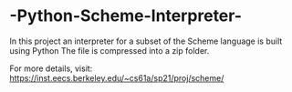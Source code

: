# -Python-Scheme-Interpreter-
In this project an interpreter for a subset of the Scheme language is built using Python
The file is compressed into a zip folder. 

For more details, visit: https://inst.eecs.berkeley.edu/~cs61a/sp21/proj/scheme/

